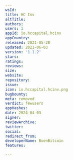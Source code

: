 ```yaml
---
wsId: 
title: HC Inv
altTitle: 
authors: 
users: 1
appId: io.hccapital.hcinv
appCountry: 
released: 2021-05-28
updated: 2021-06-03
version: '1.1.2'
stars: 
ratings: 
reviews: 
size: 
website: 
repository: 
issue: 
icon: io.hccapital.hcinv.png
bugbounty: 
meta: removed
verdict: fewusers
appHashes: 
date: 2024-04-03
signer: 
reviewArchive: 
twitter: 
social: 
redirect_from: 
developerName: BuenBitcoin
features: 

---
```


